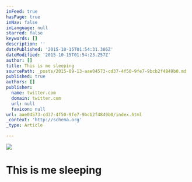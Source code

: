 ```yaml
---
inFeed: true
hasPage: true
inNav: false
inLanguage: null
starred: false
keywords: []
description: ''
datePublished: '2015-10-15T01:54:31.386Z'
dateModified: '2015-10-15T01:54:23.257Z'
author: []
title: This is me sleeping
sourcePath: _posts/2015-09-13-aae04573-cd37-4f50-9fe7-9bcb2f4849b0.md
published: true
authors: []
publisher:
  name: twitter.com
  domain: twitter.com
  url: null
  favicon: null
url: aae04573-cd37-4f50-9fe7-9bcb2f4849b0/index.html
_context: 'http://schema.org'
_type: Article

---
```

![](https://pbs.twimg.com/media/CIg7NfiUkAAI7m5.jpg)

# This is me sleeping